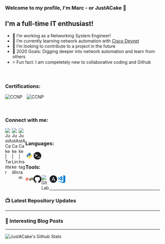 ### Welcome to my profile, I'm Marc - or JustACake 👋

## I'm a full-time IT enthusiast!
- 🔭 I’m working as a Networking System Engineer!
- 🌱 I’m currently learning network automation with [Cisco Devnet][cisco-website]
- 👯 I’m looking to contribute to a project in the future
- 🥅 2020 Goals: Digging deeper into network automation and learn from others
- ⚡ Fun fact: I am competetely new to collaborative coding and Github
<br />

### Certifications:
[<img align="left" alt="CCNP" width="70px" src="https://images.youracclaim.com/size/340x340/images/706353b7-3a49-4e7b-80d6-ce80a597f580/cisco_ccnp_R_26S.png" />][CCNP-Badge]
[<img align="left" alt="CCNP" width="70px" src="https://images.youracclaim.com/size/340x340/images/23ae0d10-85d7-415a-a6c0-0e2919040628/cisco_ccna_security.png" />][CCNA-SEC-Badge]

<br />
<br />
<br />

### Connect with me:

[<img align="left" alt="JustACake | Twitter" width="22px" src="https://cdn.jsdelivr.net/npm/simple-icons@v3/icons/twitter.svg" />][twitter]
[<img align="left" alt="JustACake | LinkedIn" width="22px" src="https://cdn.jsdelivr.net/npm/simple-icons@v3/icons/linkedin.svg" />][linkedin]
[<img align="left" alt="JustACake | Instagram" width="22px" src="https://cdn.jsdelivr.net/npm/simple-icons@3.4.0/icons/xing.svg" />][xing]

<br />

### Languages:

[<img align="left" alt="Python" width="26px" src="https://raw.githubusercontent.com/github/explore/80688e429a7d4ef2fca1e82350fe8e3517d3494d/topics/python/python.png" />][python_website]
[<img align="left" alt="Bash" width="26px" src="https://raw.githubusercontent.com/github/explore/80688e429a7d4ef2fca1e82350fe8e3517d3494d/topics/terminal/terminal.png" />][bash_website]

<br />

### Tools:

[<img align="left" alt="Git" width="26px" src="https://raw.githubusercontent.com/github/explore/80688e429a7d4ef2fca1e82350fe8e3517d3494d/topics/git/git.png" />][git_website]
[<img align="left" alt="GitHub" width="26px" src="https://raw.githubusercontent.com/github/explore/78df643247d429f6cc873026c0622819ad797942/topics/github/github.png" />][github_website]
[<img align="left" alt="GitLab" width="26px" src="https://cdn.jsdelivr.net/npm/simple-icons@3.4.0/icons/gitlab.svg" />][gitlab_website]
[<img align="left" alt="Ansible" width="26px" src="https://raw.githubusercontent.com/github/explore/78df643247d429f6cc873026c0622819ad797942/topics/ansible/ansible.png" />][ansible_website]
[<img align="left" alt="Visual Studio Code" width="26px" src="https://raw.githubusercontent.com/github/explore/80688e429a7d4ef2fca1e82350fe8e3517d3494d/topics/visual-studio-code/visual-studio-code.png" />][vscode_website]

<br />
<br />

---

### 📺 Latest Repository Updates


---

### 📕 Interesting Blog Posts


---

<img align="left" alt="JustACake's Github Stats" src="https://github-readme-stats.vercel.app/api?username=JustACake&show_icons=true&hide_border=true" />

[cisco-website]: https://developer.cisco.com/
[twitter]: https://twitter.com/JustACake_
[xing]: https://xing.com/profile/Marc_Schmidbauer
[linkedin]: https://de.linkedin.com/in/marc-schmidbauer-811094106
[CCNP-Badge]: https://www.youracclaim.com/badges/04287fc4-ac22-40b4-9129-b2b9f0dfbc38/public_url
[CCNA-SEC-Badge]: https://www.youracclaim.com/badges/c1616fbb-4ba8-4278-b9f7-6d250d1e6dca/public_url
[python_website]: https://www.python.org/
[bash_website]: https://en.wikibooks.org/wiki/Bash_Shell_Scripting
[git_website]: https://git-scm.com/
[github_website]: https://github.com/
[gitlab_website]: https://about.gitlab.com/
[ansible_website]: https://www.ansible.com/
[vscode_website]: https://code.visualstudio.com/

<!--
**JustACake/JustACake** is a ✨ _special_ ✨ repository because its `README.md` (this file) appears on your GitHub profile.

Here are some ideas to get you started:

- 🔭 I’m currently working on ...
- 🌱 I’m currently learning ...
- 👯 I’m looking to collaborate on ...
- 🤔 I’m looking for help with ...
- 💬 Ask me about ...
- 📫 How to reach me: ...
- 😄 Pronouns: ...
- ⚡ Fun fact: ...
-->
